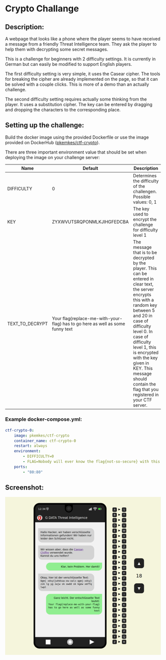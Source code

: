 # Crypto Challange

## Description:

A webpage that looks like a phone where the player seems to have received a message from a friendly Threat Intelligence team. They ask the player to help them with decrypting some secret messages.

This is a challenge for beginners with 2 difficulty settings. It is currently in German but can easily be modified to support English players.

The first difficulty setting is very simple, it uses the Casear cipher. The tools for breaking the cipher are already implemented on the page, so that it can be solved with a couple clicks. This is more of a demo than an actually challenge.

The second difficulty setting requires actually some thinking from the player. It uses a substitution cipher. The key can be entered by dragging and dropping the characters to the corresponding place.

## Setting up the challenge:

Build the docker image using the provided Dockerfile or use the image provided on DockerHub ([pkemkes/ctf-crypto](https://hub.docker.com/repository/docker/pkemkes/ctf-crypto/general)).

There are three important environment value that should be set when deploying the image on your challenge server:

| Name | Default | Description |
|--------|--------|---|
| DIFFICULTY | 0 | Determines the difficulty of the challengen. Possible values: 0, 1 |
| KEY | ZYXWVUTSRQPONMLKJIHGFEDCBA | The key used to encrypt the challenge for difficulty level 1 |
| TEXT_TO_DECRYPT | Your flag{replace-me-with-your-flag} has to go here as well as some funny text | The message that is to be decrypted by the player. This can be entered in clear text, the server encrypts this with a random key between 5 and 20 in case of difficulty level 0. In case of difficulty level 1, this is encrypted with the key given in KEY. This message should contain the flag that you registered in your CTF server. |

### Example docker-compose.yml:

```yaml
ctf-crypto-0:
    image: pkemkes/ctf-crypto
    container_name: ctf-crypto-0
    restart: always
    environment:
        - DIFFICULTY=0
        - FLAG=Nobody will ever know the flag{not-so-secure} with this immensly secure cipher.
    ports:
        - "80:80"
```

## Screenshot:

<img src="./assets/screenshot.png" alt="screenshot.png" width="800"/>